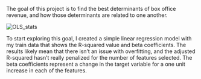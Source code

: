 The goal of this project is to find the best determinants of box office revenue, and how those determinants are related to one another.





![OLS_stats](https://user-images.githubusercontent.com/86431477/135280161-ad1bcea6-5ed6-4ebd-a334-5511198fdd97.png)





To start exploring this goal, I created a simple linear regression model with my train data that shows the R-squared value and beta coefficients. The results likely mean that there isn’t an issue with overfitting, and the adjusted R-squared hasn’t really penalized for the number of features selected. The beta coefficients represent a change in the target variable for a one unit increase in each of the features.  
